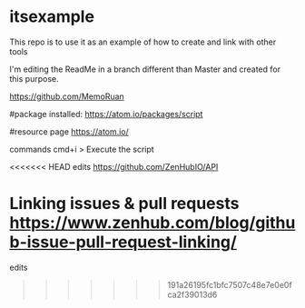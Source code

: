 # itsexample
This repo is to use it as an example of how to create and link with other tools

I'm editing the ReadMe in a branch different than Master and created for this purpose.


https://github.com/MemoRuan

#package installed:
https://atom.io/packages/script

#resource page
https://atom.io/

commands
cmd+i > Execute the script


<<<<<<< HEAD
edits
https://github.com/ZenHubIO/API

Linking issues & pull requests
https://www.zenhub.com/blog/github-issue-pull-request-linking/
=======
edits 
>>>>>>> 191a26195fc1bfc7507c48e7e0e0fca2f39013d6
